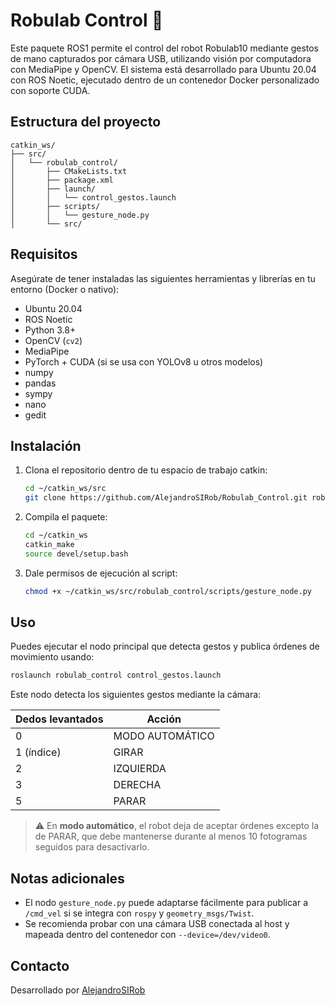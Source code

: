 
# Robulab Control 🦾

Este paquete ROS1 permite el control del robot Robulab10 mediante gestos de mano capturados por cámara USB, utilizando visión por computadora con MediaPipe y OpenCV. El sistema está desarrollado para Ubuntu 20.04 con ROS Noetic, ejecutado dentro de un contenedor Docker personalizado con soporte CUDA.

## Estructura del proyecto

```
catkin_ws/
├── src/
│   └── robulab_control/
│       ├── CMakeLists.txt
│       ├── package.xml
│       ├── launch/
│       │   └── control_gestos.launch
│       ├── scripts/
│       │   └── gesture_node.py
│       └── src/
```

## Requisitos

Asegúrate de tener instaladas las siguientes herramientas y librerías en tu entorno (Docker o nativo):

- Ubuntu 20.04
- ROS Noetic
- Python 3.8+
- OpenCV (`cv2`)
- MediaPipe
- PyTorch + CUDA (si se usa con YOLOv8 u otros modelos)
- numpy
- pandas
- sympy
- nano
- gedit

## Instalación

1. Clona el repositorio dentro de tu espacio de trabajo catkin:
   ```bash
   cd ~/catkin_ws/src
   git clone https://github.com/AlejandroSIRob/Robulab_Control.git robulab_control
   ```

2. Compila el paquete:
   ```bash
   cd ~/catkin_ws
   catkin_make
   source devel/setup.bash
   ```

3. Dale permisos de ejecución al script:
   ```bash
   chmod +x ~/catkin_ws/src/robulab_control/scripts/gesture_node.py
   ```

## Uso

Puedes ejecutar el nodo principal que detecta gestos y publica órdenes de movimiento usando:

```bash
roslaunch robulab_control control_gestos.launch
```

Este nodo detecta los siguientes gestos mediante la cámara:

| Dedos levantados | Acción             |
|------------------|--------------------|
| 0                | MODO AUTOMÁTICO    |
| 1 (índice)       | GIRAR              |
| 2                | IZQUIERDA          |
| 3                | DERECHA            |
| 5                | PARAR              |

> ⚠️ En **modo automático**, el robot deja de aceptar órdenes excepto la de PARAR, que debe mantenerse durante al menos 10 fotogramas seguidos para desactivarlo.

## Notas adicionales

- El nodo `gesture_node.py` puede adaptarse fácilmente para publicar a `/cmd_vel` si se integra con `rospy` y `geometry_msgs/Twist`.
- Se recomienda probar con una cámara USB conectada al host y mapeada dentro del contenedor con `--device=/dev/video0`.

## Contacto

Desarrollado por [AlejandroSIRob](https://github.com/AlejandroSIRob)

